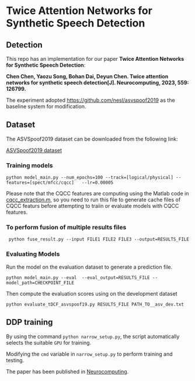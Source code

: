 # Twice Attention Networks for Synthetic Speech Detection

## Detection

This repo has an implementation for our paper **Twice Attention Networks for Synthetic Speech Detection**:   

**Chen Chen, Yaozu Song, Bohan Dai, Deyun Chen. Twice attention networks for synthetic speech detection[J]. Neurocomputing, 2023, 559: 126799.**  

The experiment adopted https://github.com/nesl/asvspoof2019 as the baseline system for modification.

## Dataset

The ASVSpoof2019 dataset can be downloaded from the following link:

[ASVSpoof2019 dataset](https://datashare.is.ed.ac.uk/handle/10283/3336)

### Training models

```
python model_main.py --num_epochs=100 --track=[logical/physical] --features=[spect/mfcc/cqcc]   --lr=0.00005
```

Please note that the CQCC features are computing using the Matlab code in [cqcc_extraction.m](./cqcc_extraction.m), so you need to run this file to generate cache files of CQCC featurs before attempting to traiin or evaluate models with CQCC features.

### To perform fusion of multiple results files

```
 python fuse_result.py --input FILE1 FILE2 FILE3 --output=RESULTS_FILE
```

### Evaluating Models

Run the model on the evaluation dataset to generate a prediction file.

```
python model_main.py --eval  --eval_output=RESULTS_FILE --model_path=CHECKPOINT_FILE
```


Then compute the evaluation scores using on the development dataset

```
python evaluate_tDCF_asvspoof19.py RESULTS_FILE PATH_TO__asv_dev.txt 
```

## DDP training

By using the command `python narrow_setup.py`, the script automatically selects the suitable `GPU` for training.

Modifying the `cmd` variable in  `narrow_setup.py`  to perform training and testing.

The paper has been published in [Neurocomputing](https://www.sciencedirect.com/science/article/abs/pii/S0925231223009220).
